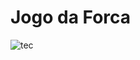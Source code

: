 # Jogo da Forca

![tec](https://github.com/ViniciusKanh/Tecnicas-de-Programacao/blob/main/Imagens/20201230_193514.gif)

